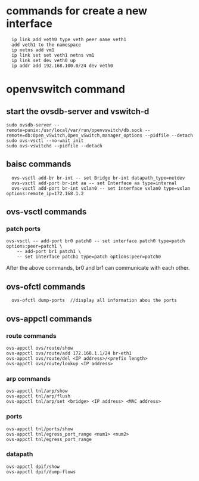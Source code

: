 # commands for create a new interface
```
  ip link add veth0 type veth peer name veth1
  add veth1 to the namespace
  ip netns add vm1
  ip link set set veth1 netns vm1
  ip link set dev veth0 up
  ip addr add 192.168.100.0/24 dev veth0
```
# openvswitch command
## start the ovsdb-server and vswitch-d
```
sudo ovsdb-server --remote=punix:/usr/local/var/run/openvswitch/db.sock --remote=db:Open_vSwitch,Open_vSwitch,manager_options --pidfile --detach
sudo ovs-vsctl --no-wait init
sudo ovs-vswitchd --pidfile --detach
```
## baisc commands
```
  ovs-vsctl add-br br-int -- set Bridge br-int datapath_type=netdev
  ovs-vsctl add-port br-int aa -- set Interface aa type=internal
  ovs-vsctl add-port br-int vxlan0 -- set interface vxlan0 type=vxlan options:remote_ip=172.168.1.2
```
## ovs-vsctl commands
### patch ports
```
ovs-vsctl -- add-port br0 patch0 -- set interface patch0 type=patch options:peer=patch1 \
    -- add-port br1 patch1 \
    -- set interface patch1 type=patch options:peer=patch0
```
After the above commands, br0 and br1 can communicate with each other. 
## ovs-ofctl commands
```
  ovs-ofctl dump-ports  //display all information abou the ports
```
## ovs-appctl commands
### route commands
```
ovs-appctl ovs/route/show
ovs-appctl ovs/route/add 172.168.1.1/24 br-eth1
ovs-appctl ovs/route/del <IP address>/<prefix length>
ovs-appctl ovs/route/lookup <IP address>
```
### arp commands
```
ovs-appctl tnl/arp/show
ovs-appctl tnl/arp/flush
ovs-appctl tnl/arp/set <bridge> <IP address> <MAC address>
```
### ports
```
ovs-appctl tnl/ports/show
ovs-appctl tnl/egress_port_range <num1> <num2>
ovs-appctl tnl/egress_port_range
```
### datapath
```
ovs-appctl dpif/show
ovs-appctl dpif/dump-flows
```
  
  

  

  
